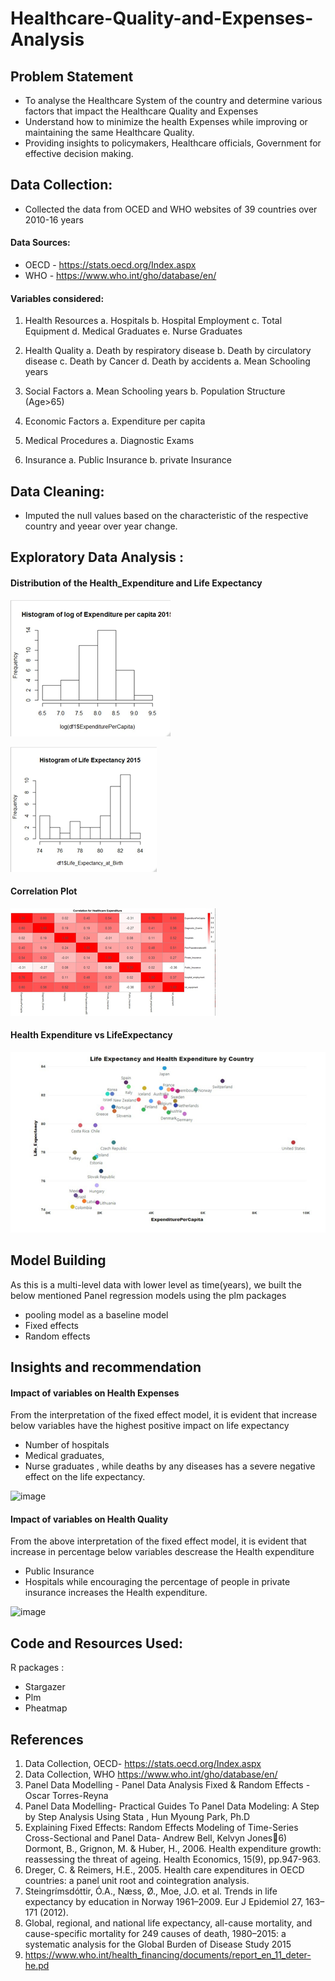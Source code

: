 # Healthcare-Quality-and-Expenses-Analysis 

## Problem Statement
* To analyse the Healthcare System of the country and determine various factors that impact the Healthcare Quality and Expenses
* Understand how to minimize the health Expenses while improving or maintaining the same Healthcare Quality. 
* Providing insights to policymakers, Healthcare officials, Government for effective decision making.

## Data Collection:
* Collected the data from OCED and WHO websites of 39 countries over 2010-16 years
#### Data Sources: 
* OECD - https://stats.oecd.org/Index.aspx
* WHO  - https://www.who.int/gho/database/en/

#### Variables considered:
1. Health Resources 
        a. Hospitals
        b. Hospital Employment
        c. Total Equipment
        d. Medical Graduates
        e. Nurse Graduates
2. Health Quality
        a. Death by respiratory disease
        b. Death by circulatory disease
        c. Death by Cancer
        d. Death by accidents
        a. Mean Schooling years
3. Social Factors
        a. Mean Schooling years
        b. Population Structure (Age>65)

4. Economic Factors
        a. Expenditure per capita

5. Medical Procedures
        a. Diagnostic Exams
6. Insurance
        a. Public Insurance
        b. private Insurance

## Data Cleaning:
* Imputed the null values based on the characteristic of the respective country and yeear over year change.

## Exploratory Data Analysis :
#### Distribution of the Health_Expenditure and Life Expectancy

![EDA](https://github.com/vinayreddy115/Healthcare-Quality-and-Expenses-Analysis/blob/main/Images/Distribution%20of%20Expenditure%20data.png)

![EDA](https://github.com/vinayreddy115/Healthcare-Quality-and-Expenses-Analysis/blob/main/Images/Distribution%20of%20Life%20Expectancy%20data.png)

#### Correlation Plot

![EDA](https://github.com/vinayreddy115/Healthcare-Quality-and-Expenses-Analysis/blob/main/Images/Correlation%20plot.png)

#### Health Expenditure vs LifeExpectancy

![EDA](https://github.com/vinayreddy115/Healthcare-Quality-and-Expenses-Analysis/blob/main/Images/LifeExpectancy%20vs%20Healthcare%20Expenditure.png)


## Model Building
As this is a multi-level data with lower level as time(years), we built the below mentioned Panel regression models using the plm packages 
* pooling model as a baseline model 
* Fixed effects
* Random effects

## Insights and recommendation 

#### Impact of variables on Health Expenses

From the interpretation of the fixed effect model, it is evident that increase below variables have the highest positive impact on life expectancy
* Number of hospitals
* Medical graduates, 
* Nurse graduates , 
while deaths by any diseases has a severe negative effect on the life expectancy. 

![image](https://user-images.githubusercontent.com/54513205/117482888-0232ab00-af33-11eb-8d10-b6cb0005f1a4.png)

#### Impact of variables on Health Quality

From the above interpretation of the fixed effect model, it is evident that increase in percentage below variables descrease the Health expenditure 
* Public Insurance  
* Hospitals 
while encouraging the percentage of people in private insurance increases the Health expenditure. 

![image](https://user-images.githubusercontent.com/54513205/117483678-01e6df80-af34-11eb-9dd4-2276d19f12ba.png)


## Code and Resources Used:
R packages : 
* Stargazer
* Plm
* Pheatmap


## References 
1) Data Collection, OECD- https://stats.oecd.org/Index.aspx
2) Data Collection, WHO https://www.who.int/gho/database/en/
3) Panel Data Modelling - Panel Data Analysis Fixed & Random Effects - Oscar Torres-Reyna 
4) Panel Data Modelling- Practical Guides To Panel Data Modeling: A Step by Step Analysis 
Using Stata , Hun Myoung Park, Ph.D 
5) Explaining Fixed Effects: Random Effects Modeling of Time-Series Cross-Sectional and 
Panel Data- Andrew Bell, Kelvyn Jones6) Dormont, B., Grignon, M. & Huber, H., 2006. Health expenditure growth: reassessing the 
threat of ageing. Health Economics, 15(9), pp.947-963. 
7) Dreger, C. & Reimers, H.E., 2005. Health care expenditures in OECD countries: a panel 
unit root and cointegration analysis.
8) Steingrímsdóttir, Ó.A., Næss, Ø., Moe, J.O. et al. Trends in life expectancy by education 
in Norway 1961–2009. Eur J Epidemiol 27, 163–171 (2012). 
9) Global, regional, and national life expectancy, all-cause mortality, and cause-specific 
mortality for 249 causes of death, 1980–2015: a systematic analysis for the Global Burden 
of Disease Study 2015 
10) https://www.who.int/health_financing/documents/report_en_11_deter-he.pd
